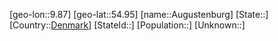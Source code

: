﻿---
location: [54.95,9.87]
type: City
tags:
- geo/City


SpocWebEntityId: 28928
isDeleted: false
confidential: public

---
[geo-lon::9.87]
[geo-lat::54.95]
[name::Augustenburg]
[State::]
[Country::[Denmark](geo/Continent/Europe/Denmark.md)]
[StateId::]
[Population::]
[Unknown::]

